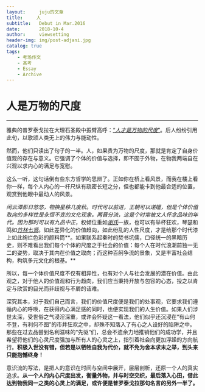 ```yaml
---
layout:     juju的文章
title:     人
subtitle:   Debut in Mar.2016
date:       2018-10-4
author:     viewsetting
header-img: img/post-adjani.jpg
catalog: true
tags:
    - 考场作文
    - 高考
    - Essay
    - Archive
---
```

# 人是万物的尺度

---

雅典的普罗泰戈拉在大理石圣殿中振臂高呼：[“*人才是万物的尺度*”][1]。后人纷纷引用此句，以歌颂人类无上的伟力与能动性。

然而，他们只读出了句子的一半。人，如果贵为万物的尺度，那就是肯定了自身价值观的存在与意义。它强调了个体的价值与选择，即不囿于外物，在物我两端自在兴观以求内心的满足与宽慰。

这么一听，这句话倒有些东方哲学的思辨了。正如你在桥上看风景，而我在楼上看你一样，每个人内心的一杆尺纵有疏密长短之分，但也都能卡到他最合适的位置，观赏到他眼中最动人的风景。

*闲云潭影日悠悠，物换星移几度秋。*时代可以前进，王朝可以递嬗，但是个体价值取向的多样性是永恒不变的文化现象。两晋分流，这是个时常被文人怀念品味的年代。因为那时可以有*九品中正*，权倾位重如[*谢氏*][2]一族，也可以有举杯狂欢，琴瑟和鸣如[*竹林七贤*][3]。如此差异化的价值趋向，如此纷乱的人性尺度，才是给那个时代漆上如此绚烂色彩的颜料筒**。如果联系起秦时的焚书坑儒，口径统一的黑暗历史，则不难看出我们每个个体的尺度之于社会的价值：每个人在时代浪潮前独一无二的姿势，取决于其内在价值之取向；而这种百舸争流的景象，又是丰富社会结构，构筑多元文化的根基。**

所以，每一个体价值尺度不仅有相异性，也有对个人与社会发展的潜在价值。由此观之，对于他人的价值观和行为趋向，我们应当秉持开放与包容的心态，投之以肯定与欣赏的目光而非歧视与不屑的诘难。

深究其本，对于我们自己而言，我们的价值尺度便是我们的处事观，它要求我们遵循内心的呼唤，在获得内心满足感的同时，也便实现我们的人生价值。如果人们涉世太深，受世俗之气浸淫深重，或许会怀疑这一看法，他们似乎还沉浸在“有山何不登，有利何不图”的市井狂欢之中，却殊不知落入了有心之人设好的陷阱之中。那些在过去品尝到名利滋味的“先驱”们，总会不遗余力地推销他们的成功学，并且希望将他们的心灵尺度强加与所有人的心灵之上，指引着社会向更加浮躁的方向航行。**积极入世没有错，但若是以牺牲自我为代价，就不免为舍本求末之举，到头来只能抱憾终身！**

意识流的写法，是把人的意识在时间与空间中展开，层层剖析，还原一个人的真实追求。**从一个人的内心尺度出发，衡量外物，并与时空交织，最后落入心田，借此达到物我同一之类的心灵上的满足，或许便是普罗泰戈拉那句名言的另外一半了。**


[1]: https://zh.wikipedia.org/zh-hans/%E6%99%AE%E7%BD%97%E6%B3%B0%E6%88%88%E6%8B%89
[2]: https://zh.wikipedia.org/wiki/%E9%99%88%E9%83%A1%E8%B0%A2%E6%B0%8F
[3]: https://zh.wikipedia.org/zh-hans/%E7%AB%B9%E6%9E%97%E4%B8%83%E8%B4%A4
